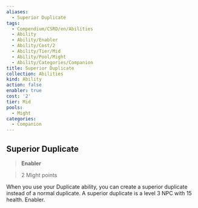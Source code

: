 ```yaml
---
aliases:
  - Superior Duplicate
tags:
  - Compendium/CSRD/en/Abilities
  - Ability
  - Ability/Enabler
  - Ability/Cost/2
  - Ability/Tier/Mid
  - Ability/Pool/Might
  - Ability/Categories/Companion
title: Superior Duplicate
collection: Abilities
kind: Ability
action: false
enabler: true
cost: '2'
tier: Mid
pools:
  - Might
categories:
  - Companion
---
```

## Superior Duplicate    
>**Enabler**    
>2 Might points  
    
When you use your Duplicate ability, you can create a superior duplicate instead of a normal duplicate. A superior duplicate is a level 3 NPC with 15 health. Enabler.